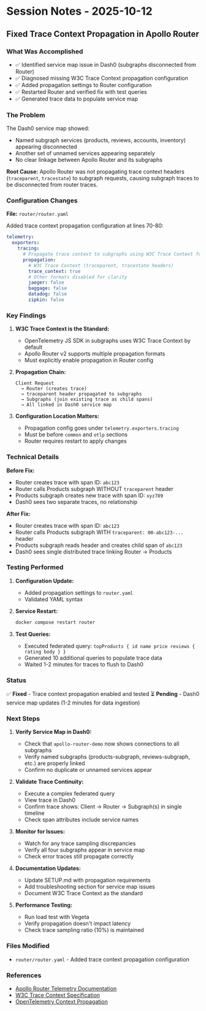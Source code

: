 # Session Notes - 2025-10-12

## Fixed Trace Context Propagation in Apollo Router

### What Was Accomplished
- ✅ Identified service map issue in Dash0 (subgraphs disconnected from Router)
- ✅ Diagnosed missing W3C Trace Context propagation configuration
- ✅ Added propagation settings to Router configuration
- ✅ Restarted Router and verified fix with test queries
- ✅ Generated trace data to populate service map

### The Problem
The Dash0 service map showed:
- Named subgraph services (products, reviews, accounts, inventory) appearing disconnected
- Another set of unnamed services appearing separately
- No clear linkage between Apollo Router and its subgraphs

**Root Cause:** Apollo Router was not propagating trace context headers (`traceparent`, `tracestate`) to subgraph requests, causing subgraph traces to be disconnected from router traces.

### Configuration Changes

**File:** `router/router.yaml`

Added trace context propagation configuration at lines 70-80:

```yaml
telemetry:
  exporters:
    tracing:
      # Propagate trace context to subgraphs using W3C Trace Context format
      propagation:
        # W3C Trace Context (traceparent, tracestate headers)
        trace_context: true
        # Other formats disabled for clarity
        jaeger: false
        baggage: false
        datadog: false
        zipkin: false
```

### Key Findings

1. **W3C Trace Context is the Standard:**
   - OpenTelemetry JS SDK in subgraphs uses W3C Trace Context by default
   - Apollo Router v2 supports multiple propagation formats
   - Must explicitly enable propagation in Router config

2. **Propagation Chain:**
   ```
   Client Request
     → Router (creates trace)
     → traceparent header propagated to subgraphs
     → Subgraphs (join existing trace as child spans)
     → All linked in Dash0 service map
   ```

3. **Configuration Location Matters:**
   - Propagation config goes under `telemetry.exporters.tracing`
   - Must be before `common` and `otlp` sections
   - Router requires restart to apply changes

### Technical Details

**Before Fix:**
- Router creates trace with span ID: `abc123`
- Router calls Products subgraph WITHOUT `traceparent` header
- Products subgraph creates new trace with span ID: `xyz789`
- Dash0 sees two separate traces, no relationship

**After Fix:**
- Router creates trace with span ID: `abc123`
- Router calls Products subgraph WITH `traceparent: 00-abc123-...` header
- Products subgraph reads header and creates child span of `abc123`
- Dash0 sees single distributed trace linking Router → Products

### Testing Performed

1. **Configuration Update:**
   - Added propagation settings to `router.yaml`
   - Validated YAML syntax

2. **Service Restart:**
   ```bash
   docker compose restart router
   ```

3. **Test Queries:**
   - Executed federated query: `topProducts { id name price reviews { rating body } }`
   - Generated 10 additional queries to populate trace data
   - Waited 1-2 minutes for traces to flush to Dash0

### Status
✅ **Fixed** - Trace context propagation enabled and tested
⏳ **Pending** - Dash0 service map updates (1-2 minutes for data ingestion)

### Next Steps

1. **Verify Service Map in Dash0:**
   - Check that `apollo-router-demo` now shows connections to all subgraphs
   - Verify named subgraphs (products-subgraph, reviews-subgraph, etc.) are properly linked
   - Confirm no duplicate or unnamed services appear

2. **Validate Trace Continuity:**
   - Execute a complex federated query
   - View trace in Dash0
   - Confirm trace shows: Client → Router → Subgraph(s) in single timeline
   - Check span attributes include service names

3. **Monitor for Issues:**
   - Watch for any trace sampling discrepancies
   - Verify all four subgraphs appear in service map
   - Check error traces still propagate correctly

4. **Documentation Updates:**
   - Update SETUP.md with propagation requirements
   - Add troubleshooting section for service map issues
   - Document W3C Trace Context as the standard

5. **Performance Testing:**
   - Run load test with Vegeta
   - Verify propagation doesn't impact latency
   - Check trace sampling ratio (10%) is maintained

### Files Modified

- `router/router.yaml` - Added trace context propagation configuration

### References

- [Apollo Router Telemetry Documentation](https://www.apollographql.com/docs/router/configuration/telemetry/exporters/tracing/overview)
- [W3C Trace Context Specification](https://www.w3.org/TR/trace-context/)
- [OpenTelemetry Context Propagation](https://opentelemetry.io/docs/concepts/context-propagation/)
